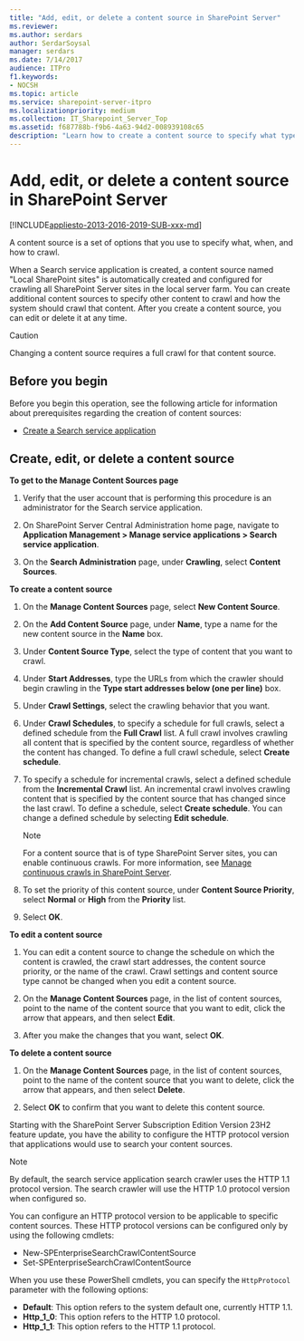 ```yaml
---
title: "Add, edit, or delete a content source in SharePoint Server"
ms.reviewer: 
ms.author: serdars
author: SerdarSoysal
manager: serdars
ms.date: 7/14/2017
audience: ITPro
f1.keywords:
- NOCSH
ms.topic: article
ms.service: sharepoint-server-itpro
ms.localizationpriority: medium
ms.collection: IT_Sharepoint_Server_Top
ms.assetid: f687788b-f9b6-4a63-94d2-008939108c65
description: "Learn how to create a content source to specify what type of content to crawl, schedules for crawling, start addresses, and crawl priority."
---
```


# Add, edit, or delete a content source in SharePoint Server

[!INCLUDE[appliesto-2013-2016-2019-SUB-xxx-md](../includes/appliesto-2013-2016-2019-SUB-xxx-md.md)]
  
A content source is a set of options that you use to specify what, when, and how to crawl. 
  
When a Search service application is created, a content source named "Local SharePoint sites" is automatically created and configured for crawling all SharePoint Server sites in the local server farm. You can create additional content sources to specify other content to crawl and how the system should crawl that content. After you create a content source, you can edit or delete it at any time. 
  
> [!CAUTION]
> Changing a content source requires a full crawl for that content source. 
  
    
## Before you begin
<a name="begin"> </a>

Before you begin this operation, see the following article for information about prerequisites regarding the creation of content sources: 
  
- [Create a Search service application](create-and-configure-a-search-service-application.md)

    
## Create, edit, or delete a content source

<a name="proc1"> </a>

 **To get to the Manage Content Sources page**
  
1. Verify that the user account that is performing this procedure is an administrator for the Search service application. 
    
2. On SharePoint Server Central Administration home page, navigate to **Application Management > Manage service applications > Search service application**.
      
3. On the **Search Administration** page, under **Crawling**, select **Content Sources**.
    

<a name="proc2"> </a>

 **To create a content source**
  
1. On the **Manage Content Sources** page, select **New Content Source**.
    
2. On the **Add Content Source** page, under **Name**, type a name for the new content source in the **Name** box. 
    
3. Under **Content Source Type**, select the type of content that you want to crawl. 
    
4. Under **Start Addresses**, type the URLs from which the crawler should begin crawling in the **Type start addresses below (one per line)** box.
    
5. Under **Crawl Settings**, select the crawling behavior that you want.
    
6. Under **Crawl Schedules**, to specify a schedule for full crawls, select a defined schedule from the **Full Crawl** list. A full crawl involves crawling all content that is specified by the content source, regardless of whether the content has changed. To define a full crawl schedule, select **Create schedule**.
    
7. To specify a schedule for incremental crawls, select a defined schedule from the **Incremental Crawl** list. An incremental crawl involves crawling content that is specified by the content source that has changed since the last crawl. To define a schedule, select **Create schedule**. You can change a defined schedule by selecting **Edit schedule**.
    
   > [!NOTE]
   > For a content source that is of type SharePoint Server sites, you can enable continuous crawls. For more information, see [Manage continuous crawls in SharePoint Server](manage-continuous-crawls.md). 
  
8. To set the priority of this content source, under **Content Source Priority**, select **Normal** or **High** from the **Priority** list. 
    
9. Select **OK**. 
    

<a name="proc3"> </a>

 **To edit a content source**
  
1. You can edit a content source to change the schedule on which the content is crawled, the crawl start addresses, the content source priority, or the name of the crawl. Crawl settings and content source type cannot be changed when you edit a content source.
    
2. On the **Manage Content Sources** page, in the list of content sources, point to the name of the content source that you want to edit, click the arrow that appears, and then select **Edit**. 
    
3. After you make the changes that you want, select **OK**.

<a name="proc4"> </a>

 **To delete a content source**
  
1. On the **Manage Content Sources** page, in the list of content sources, point to the name of the content source that you want to delete, click the arrow that appears, and then select **Delete**.
    
2. Select **OK** to confirm that you want to delete this content source. 
    
Starting with the SharePoint Server Subscription Edition Version 23H2 feature update, you have the ability to configure the HTTP protocol version that applications would use to search your content sources.

> [!NOTE]
> By default, the search service application search crawler uses the HTTP 1.1 protocol version. The search crawler will use the HTTP 1.0 protocol version when configured so.

You can configure an HTTP protocol version to be applicable to specific content sources. These HTTP protocol versions can be configured only by using the following cmdlets:

- New-SPEnterpriseSearchCrawlContentSource
- Set-SPEnterpriseSearchCrawlContentSource

When you use these PowerShell cmdlets, you can specify the `HttpProtocol` parameter with the following options:

- **Default**: This option refers to the system default one, currently HTTP 1.1.
- **Http_1_0**: This option refers to the HTTP 1.0 protocol.
- **Http_1_1**: This option refers to the HTTP 1.1 protocol.

